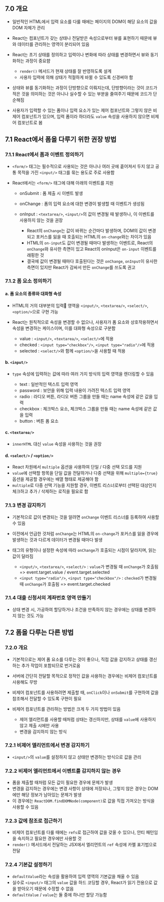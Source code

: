 ## 7.0 개요

- 일반적인 HTML에서 입력 요소를 다룰 때에는 페이지의 DOM이 해당 요소의 값을 DOM 자체가 관리
- React는 컴포넌트가 갖는 상태나 전달받은 속성으로부터 뷰를 표현하기 때문에 뷰와 데이터를 관리하는 영역이 분리되어 있음
- React는 초기 상태를 정의하고 입력이나 변화에 따라 상태를 변경하면서 뷰와 동기화하는 과정이 중요햠

    - `render()` 메서드가 현재 상태를 잘 반영하도록 설계
    - 사용자 입력에 의해 상태가 적절하게 바뀔 수 있도록 신경써야 함

- 상태와 뷰를 동기화하는 과정이 단방향으로 이뤄지는데, 단방향이라는 것이 코드가 적은 것을 의미하는 것은 아니나 실수할 수 있는 부분을 줄여주기 때문에 코드가 단순해짐
- 사용자가 입력할 수 있는 폼이나 입력 요소가 있는 제어 컴포넌트와 그렇지 않은 비제어 컴포넌트가 있으며, 입력 폼이라 하더라도 `value` 속성을 사용하지 않으면 비제어 컴포넌트로 봄

## 7.1 React에서 폼을 다루기 위한 권장 방법

### 7.1.1 React에서 폼과 이벤트 정의하기

- `<form/>` 태그는 필수적으로 사용되는 것은 아니나 여러 곳에 흩어져서 두지 않고 공통 목적을 가진 `<input/>` 태그를 묶는 용도로 주로 사용함
- React에서는 `<form/>` 태그에 대해 아래의 이벤트를 지원

    - onSubmit : 폼 제출 시 이벤트 발생
    - onChange : 폼의 입력 요소에 대한 변경이 발생할 때 이벤트가 생성됨
    - onInput : `<textarea/>`, `<input/>`의 값이 변경될 때 발생하나, 이 이벤트를 사용하지 않는 것을 권장

        - React의 `onChange`는 값이 바뀌는 순간마다 발생하며, DOM의 값이 변경되고 포커스를 잃을 때 호출되는 HTML의 `on-change`와는 차이가 있음
        - HTML의 `on-input`도 값이 변경될 때마다 발생하는 이벤트로, React의 `onChange`와 유사한 측면이 있고 React의 onInput은 `on-input` 이벤트를 래핑한 것
        - 결국에 값이 변경될 때마다 호출된다는 것은 `onChange`, `onInput`이 유사한 측면이 있지만 React가 감싸서 만든 `onChange`를 쓰도록 권고

### 7.1.2 폼 요소 정의하기

#### a. 폼 요소의 종류와 대화형 속성

- HTML의 거의 대부분의 입력 영역을 `<input/>`, `<textarea/>`, `<select/>`, `<option/>`으로 구현 가능
- React는 원칙적으로 속성을 변경할 수 없으나, 사용자가 폼 요소와 상호작용하면서 속성을 변경하는 케이스이며, 이를 대화형 속성으로 구분함

    - value : `<input/>`, `<textarea/>`, `<select/>`에 적용
    - checked : `<input type="checkbox"/>`, `<input type="radio"/>`에 적용
    - selected : `<select/>`와 함께 `<option/>`을 사용할 때 적용

#### b. `<input/>`

- `type` 속성에 입력하는 값에 따라 여러 가지 방식의 입력 영역을 렌더링할 수 있음

    - text : 일반적인 텍스트 입력 영역
    - password : 보안을 위해 입력 내용이 가려진 텍스트 입력 영역
    - radio : 라디오 버튼, 라디오 버튼 그룹을 만들 때는 name 속성에 같은 값을 입력
    - checkbox : 체크박스 요소, 체크박스 그룹을 만들 때는 name 속성에 같은 값을 입력
    - button : 버튼 폼 요소

#### c. `<textarea/>`

- `innerHTML` 대신 `value` 속성을 사용하는 것을 권장

#### d. `<select/>` / `<option/>`

- React 차원에서 `multiple` 옵션을 사용하여 단일 / 다중 선택 모드를 지원
- `value`에 선택할 항목을 단일 값을 전달하거나 다중 선택을 위해 `multiple={true}` 옵션을 제공할 경우에는 배열 형태로 제공해야 함
- `multiple`로 다중 선택 기능을 지원할 경우, 이벤트 리스너로부터 선택된 대상인지 체크하고 추가 / 삭제하는 로직을 필요로 함

### 7.1.3 변경 감지하기

- 기본적으로 값이 변경되는 것을 알려면 `onChange` 이벤트 리스너를 등록하여 사용할 수 있음
- 이전에서 언급한 것처럼 `onChange`는 HTML의 `on-change`가 포커스를 잃을 경우에 발생하는 것과 다르게 데이터가 변경될 때마다 발생
- 태그의 유형이나 설정한 속성에 따라 `onChange`가 호출되는 시점이 달라지며, 읽는 값이 달라짐

    - `<input/>`, `<textarea/>`, `<select/>` : `value`가 변경될 때 `onChange`가 호출됨 => event.target.value / event.target.selected
    - `<input type="radio"/>`, `<input type="checkbox"/>` : `checked`가 변경될 때 `onChange`가 호출됨 => event.target.checked

### 7.1.4 대출 신청서의 계좌번호 영역 만들기

- 상태 변경 시, 가공하여 할당하거나 조건을 만족하지 않는 경우에는 상태를 변경하지 않는 것도 가능

## 7.2 폼을 다루는 다른 방법

### 7.2.0 개요

- 기본적으로는 제어 폼 요소를 다루는 것이 좋으나, 직접 값을 감지하고 상태를 갱신하는 추가 작업이 포함되므로 번거로움
- 서버에 간단히 전달할 목적으로 정적인 값을 사용하는 경우에는 비제어 컴포넌트를 사용해도 무방
- 비제어 컴포넌트를 사용하려면 제출할 때, `onClick`이나 `onSubmit`를 구현하여 값을 참조해서 전달할 수 있도록 구현이 필요
- 비제어 컴포넌트를 관리하는 방법은 크게 두 가지 방법이 있음

    - 제어 엘리먼트를 사용할 때처럼 상태는 갱신하지만, 상태를 `value`에 사용하지 않고 제출 시에만 사용
    - 변경을 감지하지 않는 방식

### 7.2.1 비제어 엘리먼트에서 변경 감지하기

- `<input/>`의 `value`를 설정하지 않고 상태만 변경하는 방식으로 값을 관리

### 7.2.2 비제어 엘리먼트에서 이벤트를 감지하지 않는 경우

- 폼을 제출할 때처럼 모든 값이 필요한 경우에 문제가 발생
- 변경을 감지하는 경우에는 변경 사항이 상태에 저장되나, 그렇지 않은 경우는 DOM에만 해당 정보가 남아있는 문제가 발생
- 이 경우에는 `ReactDOM.findDOMNode(component)`로 값을 직접 가져오는 방식을 사용할 수 있음

### 7.2.3 값에 참조로 접근하기

- 비제어 컴포넌트를 다룰 때에는 `refs`로 접근하여 값을 갖올 수 있으나, 안티 패턴임을 숙지하고 필요한 경우에만 사용할 것
- `render()` 메서드에서 전달하는 JSX에서 엘리먼트의 `ref` 속성에 카멜 표기법으로 전달

### 7.2.4 기본값 설정하기

- `defaultValue`라는 속성을 활용하여 입력 영역의 기본값을 채울 수 있음
- 실수로 `<input/>` 태그의 `value` 값을 하드 코딩할 경우, React가 읽기 전용으로 값을 받아오기 때문에 수정할 수 없음
- `defaultValue` / `value`는 둘 중에 하나만 할당 가능함
